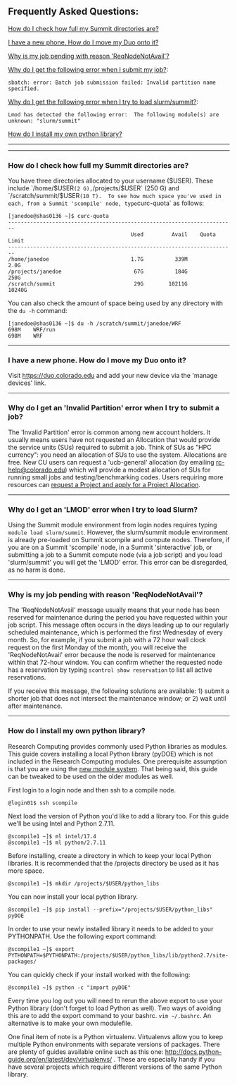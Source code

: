 ## Frequently Asked Questions:

[How do I check how full my Summit directories are?](#how-do-i-check-how-full-my-summit-directories-are)

[I have a new phone. How do I move my Duo onto it?](#i-have-a-new-phone-how-do-i-move-my-duo-onto-it)

[Why is my job pending with reason 'ReqNodeNotAvail'?](#why-is-my-job-pending-with-reason-reqnodenotavail)

[Why do I get the following error when I submit my job?](#why-do-i-get-an-invalid-partition-error-when-i-try-to-submit-a-job): 
```
sbatch: error: Batch job submission failed: Invalid partition name specified.
```

[Why do I get the following error when I try to load slurm/summit?](#why-do-i-get-an-lmod-error-when-i-try-to-load-slurm): 
```
Lmod has detected the following error:  The following module(s) are unknown: "slurm/summit"
```

[How do I install my own python library?](#how-do-i-install-my-own-python-library)

***
***

### How do I check how full my Summit directories are?

You have three directories allocated to your username ($USER).  These include `/home/$USER` (2 G), `/projects/$USER` (250 G) and `/scratch/summit/$USER` (10 T).  To see how much space you've used in each, from a Summit 'scompile' node, type `curc-quota` as follows:

```
[janedoe@shas0136 ~]$ curc-quota
------------------------------------------------------------------------
                                       Used         Avail    Quota Limit
------------------------------------------------------------------------
/home/janedoe                          1.7G          339M           2.0G
/projects/janedoe                       67G          184G           250G
/scratch/summit                         29G        10211G         10240G
```

You can also check the amount of space being used by any directory with the `du -h` command: 

```
[janedoe@shas0136 ~]$ du -h /scratch/summit/janedoe/WRF
698M	WRF/run
698M	WRF
```

***

### I have a new phone. How do I move my Duo onto it?

Visit <a href="https://duo.colorado.edu">https://duo.colorado.edu</a> and add your new device via the 'manage devices' link. 

***

### Why do I get an 'Invalid Partition' error when I try to submit a job?

The 'Invalid Partition' error is common among new account holders.  It usually means users have not requested an Allocation that would provide the service units (SUs) required to submit a job.  Think of SUs as "HPC currency": you need an allocation of SUs to use the system.  Allocations are free. New CU users can request a 'ucb-general' allocation (by emailing rc-help@colorado.edu) which will provide a modest allocation of SUs for running small jobs and testing/benchmarking codes.  Users requiring more resources can <a href="https://www.rc.colorado.edu/support/user-guide/allocations.html">request a Project and apply for a Project Allocation</a>.

***

### Why do I get an 'LMOD' error when I try to load Slurm?

Using the Summit module environment from login nodes requires typing `module load slurm/summit`. However, the slurm/summit module environment is already pre-loaded on Summit scompile and compute nodes. Therefore, if you are on a Summit 'scompile' node, in a Summit 'sinteractive' job, or submitting a job to a Summit compute node (via a job script) and you load 'slurm/summit' you will get the 'LMOD' error. This error can be disregarded, as no harm is done.  

***

### Why is my job pending with reason 'ReqNodeNotAvail'?

The 'ReqNodeNotAvail' message usually means that your node has been reserved for maintenance during the period you have requested within your job script.  This message often occurs in the days leading up to our regularly scheduled maintenance, which is performed the first Wednesday of every month. So, for example, if you submit a job with a 72 hour wall clock request on the first Monday of the month, you will receive the 'ReqNodeNotAvail' error because the node is reserved for maintenance within that 72-hour window. You can confirm whether the requested node has a reservation by typing `scontrol show reservation` to list all active reservations. 

If you receive this message, the following solutions are available: 1) submit a shorter job that does not intersect the maintenance window; or 2) wait until after maintenance. 


***


### How do I install my own python library?

<p>Research Computing provides commonly used Python libraries as modules. This guide covers installing a local Python library (pyDOE) which is not included in the Research Computing modules. One prerequisite assumption is that you are using the <a href="https://www.rc.colorado.edu/support/user-guide/modules.html">new module system</a>. That being said, this guide can be tweaked to be used on the older modules as well.</p>
<p>First login to a login node and then ssh to a compile node.</p>
<pre>
<code>@login01$ ssh scompile</code></pre>
<p>Next load the version of Python you'd like to add a library too. For this guide we'll be using Intel and Python 2.7.11.</p>
<pre>
<code>@scompile1 ~]$ ml intel/17.4
@scompile1 ~]$ ml python/2.7.11</code></pre>
<p>Before installing, create a directory in which to keep your local Python libraries. It is recommended that the /projects directory be used as it has more space.</p>
<pre>
<code>@scompile1 ~]$ mkdir /projects/$USER/python_libs</code></pre>
<p>You can now install your local python library.</p>
<pre>
<code>@scompile1 ~]$ pip install --prefix="/projects/$USER/python_libs" pyDOE</code></pre>
<p>In order to use your newly installed library it needs to be added to your PYTHONPATH. Use the following export command:</p>
<pre>
<code>@scompile1 ~]$ export PYTHONPATH=$PYTHONPATH:/projects/$USER/python_libs/lib/python2.7/site-packages/</code></pre>
<p>You can quickly check if your install worked with the following:</p>
<pre>
<code>@scompile1 ~]$ python -c "import pyDOE"</code></pre>
<p>Every time you log out you will need to rerun the above export to use your Python library (don't forget to load Python as well). Two ways of avoiding this are to add the export command to your bashrc. <code>vim ~/.bashrc</code>. An alternative is to make your own modulefile.</p>
<p>One final item of note is a Python virtualenv. Virtualenvs allow you to keep multiple Python environments with separate versions of packages. There are plenty of guides available online such as this one: <a href="http://docs.python-guide.org/en/latest/dev/virtualenvs/">http://docs.python-guide.org/en/latest/dev/virtualenvs/</a> . These are especially handy if you have several projects which require different versions of the same Python library.</p>